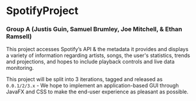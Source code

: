 # SpotifyProject
### Group A (Justis Guin, Samuel Brumley, Joe Mitchell, & Ethan Ramsell)
This project accesses Spotify’s API & the metadata it provides and displays a variety of information regarding artists, songs, the user's statistics, trends and projections, and hopes to include playback controls and live data monitoring.

This project will be split into 3 iterations, tagged and released as `0.0.1/2/3.x` - We hope to implement an application-based GUI through JavaFX and CSS to make the end-user experience as pleasant as possible.
